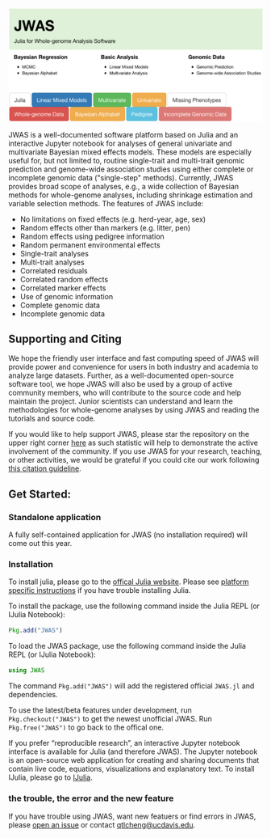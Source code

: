 
![JWAS](assets/JWAS.png)

JWAS is a well-documented software platform based on Julia and an interactive Jupyter notebook for analyses of general
univariate and multivariate Bayesian mixed effects models.  These models are especially useful for, but not limited to,
routine single-trait and multi-trait genomic prediction and genome-wide association studies using either complete or incomplete
genomic data ("single-step" methods). Currently, JWAS provides broad scope of analyses, e.g., a wide collection of Bayesian
methods for whole-genome analyses, including shrinkage estimation and variable selection methods. The features of JWAS include:

* No limitations on fixed effects (e.g. herd-year, age, sex)                                                                    
* Random effects other than markers (e.g. litter, pen)                                  
* Random effects using pedigree information                                                                                
* Random permanent environmental effects  
* Single-trait analyses                                            
* Multi-trait analyses  
* Correlated residuals		
* Correlated random effects
* Correlated marker effects                                                                
* Use of genomic information                                                                                
* Complete genomic data                                      		
* Incomplete genomic data


## Supporting and Citing

We hope the friendly user interface and fast computing speed of JWAS will provide power and convenience for users in both industry
and academia to analyze large datasets. Further, as a well-documented open-source software tool, we hope JWAS will also be used by a
group of active community members, who will contribute to the source code and help maintain the project. Junior scientists can
understand and learn the methodologies for whole-genome analyses by using JWAS and reading the tutorials and source code.

If you would like to help support JWAS, please star the repository on the upper right corner
[here](https://github.com/reworkhow/JWAS.jl) as such statistic will help to demonstrate the
active involvement of the community. If you use JWAS for your research, teaching, or other activities,
we would be grateful if you could cite our work following [this citation guideline](https://github.com/reworkhow/JWAS.jl).

## Get Started:


### Standalone application

A fully self-contained application for JWAS (no installation required) will come out this year.

### Installation

To install julia, please go to the [offical Julia website](https://julialang.org/downloads/).
Please see [platform specific instructions](https://julialang.org/downloads/platform.html)
if you have trouble installing Julia.

To install the package, use the following command inside the Julia REPL (or IJulia Notebook):
```julia
Pkg.add("JWAS")
```

To load the JWAS package, use the following command inside the Julia REPL (or IJulia Notebook):

```julia
using JWAS
```

The command `Pkg.add("JWAS")` will add the registered official `JWAS.jl` and dependencies.

To use the latest/beta features under development, run `Pkg.checkout("JWAS")` to get the
newest unofficial JWAS. Run `Pkg.free("JWAS")` to go back to the offical one.

If you prefer “reproducible research”, an interactive Jupyter notebook interface is available
for Julia (and therefore JWAS). The Jupyter notebook is an open-source web application for creating
and sharing documents that contain live code, equations, visualizations and explanatory text.
To install IJulia, please go to [IJulia](https://github.com/JuliaLang/IJulia.jl).



### the trouble, the error and the new feature

If you have trouble using JWAS, want new featuers or find errors in JWAS, please [open an issue](https://github.com/reworkhow/JWAS.jl/issues) or contact <qtlcheng@ucdavis.edu>.
